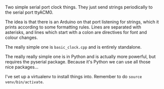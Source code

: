 Two simple serial port clock things. They just send strings periodically to the serial port ttyACM0.

The idea is that there is an Arduino on that port listening for strings, which it prints according
to some formatting rules. Lines are separated with asterisks, and lines which start with a colon
are directives for font and colour changes.

The really simple one is `basic_clock.cpp` and is entirely standalone.

The really really simple one is in Python and is actually more powerful, but requires the pyserial
package. Because it's Python we can use all those nice packages...

I've set up a virtualenv to install things into. Remember to do `source venv/bin/activate`.

